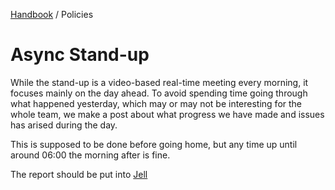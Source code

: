 [Handbook](../README.md) / Policies

# Async Stand-up

While the stand-up is a video-based real-time meeting every morning, it focuses mainly on the day ahead. To avoid spending time going through what happened yesterday, which may or may not be interesting for the whole team, we make a post about what progress we have made and issues has arised during the day.

This is supposed to be done before going home, but any time up until around 06:00 the morning after is fine.

The report should be put into [Jell](https://jell.com/)